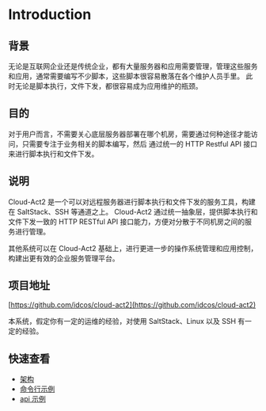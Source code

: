 # Introduction


## 背景

无论是互联网企业还是传统企业，都有大量服务器和应用需要管理，管理这些服务和应用，通常需要编写不少脚本，这些脚本很容易散落在各个维护人员手里。
此时无论是脚本执行，文件下发，都很容易成为应用维护的瓶颈。


## 目的


对于用户而言，不需要关心底层服务器部署在哪个机房，需要通过何种途径才能访问，只需要专注于业务相关的脚本编写，然后
通过统一的 HTTP Restful API 接口来进行脚本执行和文件下发。



## 说明


Cloud-Act2 是一个可以对远程服务器进行脚本执行和文件下发的服务工具，构建在 SaltStack、SSH 等通道之上。
Cloud-Act2 通过统一抽象层，提供脚本执行和文件下发一致的 HTTP RESTful API 接口能力，方便对分散于不同机房之间的服务进行管理。

其他系统可以在 Cloud-Act2 基础上，进行更进一步的操作系统管理和应用控制，构建出更有效的企业服务管理平台。



## 项目地址

[https://github.com/idcos/cloud-act2](https://github.com/idcos/cloud-act2)


本系统，假定你有一定的运维的经验，对使用 SaltStack、Linux 以及 SSH 有一定的经验。


## 快速查看

- [架构](architecture/README.md)
- [命令行示例](act2ctl/cmd_example.md)
- [api 示例](act2ctl/api_example.md)

